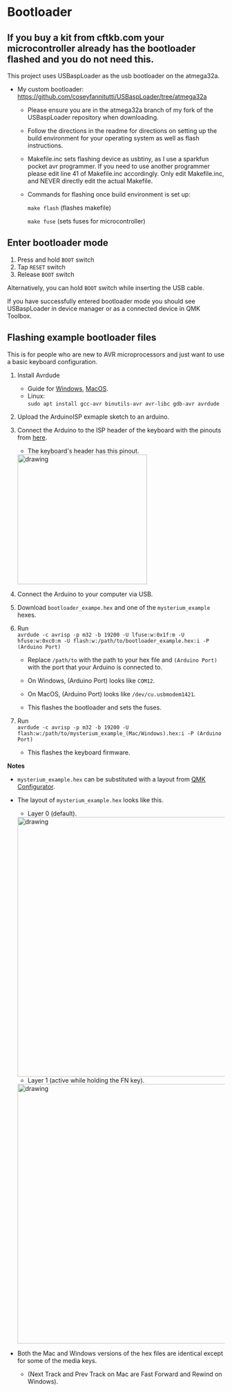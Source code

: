 # Bootloader

## If you buy a kit from cftkb.com your microcontroller already has the bootloader flashed and you do not need this.

This project uses USBaspLoader as the usb bootloader on the atmega32a.
- My custom bootloader:   
https://github.com/coseyfannitutti/USBaspLoader/tree/atmega32a
  - Please ensure you are in the atmega32a branch of my fork of the USBaspLoader repository when downloading.
  - Follow the directions in the readme for directions on setting up the build environment for your operating system as well as flash instructions.
  - Makefile.inc sets flashing device as usbtiny, as I use a sparkfun pocket avr programmer. If you need to use another programmer please edit line 41 of Makefile.inc accordingly. Only edit Makefile.inc, and NEVER directly edit the actual Makefile.
  - Commands for flashing once build environment is set up:
  
	```make flash``` (flashes makefile)
  
  	```make fuse``` (sets fuses for microcontroller)
  
## Enter bootloader mode
1. Press and hold ```BOOT``` switch
2. Tap ```RESET``` switch
3. Release ```BOOT``` switch

Alternatively, you can hold ```BOOT``` switch while inserting the USB cable.

If you have successfully entered bootloader mode you should see USBaspLoader in device manager or as a connected device in QMK Toolbox.

## Flashing example bootloader files

This is for people who are new to AVR microprocessors and just want to use a basic keyboard configuration.

1. Install Avrdude 
   * Guide for [Windows](http://ladyada.net/learn/avr/setup-win.html), [MacOS](https://www.ladyada.net/learn/avr/setup-mac.html).
   * Linux:   
   ```sudo apt install gcc-avr binutils-avr avr-libc gdb-avr avrdude```

2. Upload the ArduinoISP exmaple sketch to an arduino.

3. Connect the Arduino to the ISP header of the keyboard with the pinouts from [here](https://www.arduino.cc/en/pmwiki.php?n=Tutorial/ArduinoISP).

   * The keyboard's header has this pinout.
   <img src="./images/mysterium-isp-header.png" alt="drawing" width="300">

4. Connect the Arduino to your computer via USB.

5. Download ```bootloader_exampe.hex``` and one of the ```mysterium_example``` hexes.

6. Run  
 ```avrdude -c avrisp -p m32 -b 19200 -U lfuse:w:0x1f:m -U hfuse:w:0xc0:m -U flash:w:/path/to/bootloader_example.hex:i -P (Arduino Port)```

   * Replace ```/path/to``` with the path to your hex file and ```(Arduino Port)``` with the port that your Arduino is connected to.

   * On Windows, (Arduino Port) looks like ```COM12```.

   * On MacOS, (Arduino Port) looks like ```/dev/cu.usbmodem1421```.

   * This flashes the bootloader and sets the fuses.

7. Run  
 ```avrdude -c avrisp -p m32 -b 19200 -U flash:w:/path/to/mysterium_example_(Mac/Windows).hex:i -P (Arduino Port)```

   * This flashes the keyboard firmware.

**Notes**
* ```mysterium_example.hex``` can be substituted with a layout from [QMK Configurator](https://config.qmk.fm/#/coseyfannitutti/mysterium/LAYOUT_tkl_ansi).

* The layout of ```mysterium_example.hex``` looks like this.
   * Layer 0 (default).
   <img src="./images/example-layer-0.png" alt="drawing" width="600">
   
   * Layer 1 (active while holding the FN key).
   <img src="./images/example-layer-1.png" alt="drawing" width="600">
* Both the Mac and Windows versions of the hex files are identical except for some of the media keys.
   * (Next Track and Prev Track on Mac are Fast Forward and Rewind on Windows).


